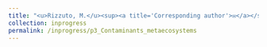 ```yaml
---
title: "<u>Rizzuto, M.</u><sup><a title='Corresponding author'>✉</a></sup>, Leroux, S.J., Schmitz, O.J., Vander Wal, E., Wiersma, Y.F., Heckford, T.R. [*in review*] **Animal-vectored nutrient flows across resource gradients influences the nature of local and meta-ecosystem functioning.**"
collection: inprogress
permalink: /inprogress/p3_Contaminants_metaecosystems
---
```

